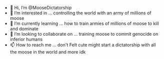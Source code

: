 - 👋 Hi, I’m @MooseDictatorship
- 👀 I’m interested in ... controlling the world with an army of millions of moose
- 🌱 I’m currently learning ... how to train armies of millions of moose to kill and dominate
- 💞️ I’m looking to collaborate on ... training moose to commit genocide on inferior humans
- 📫 How to reach me ... don't
Felt cute might start a dictatorship with all the moose in the world and more idk

<!---
MooseDictatorship/MooseDictatorship is a ✨ special ✨ repository because its `README.md` (this file) appears on your GitHub profile.
You can click the Preview link to take a look at your changes.
--->
